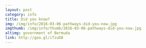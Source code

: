 ```yaml
---
layout: post
category: info
title: Did you know?
img: /img/info/2016-03-06-pathways-did-you-now.jpg
imgthumb: /img/info/thumb/2016-03-06-pathways-did-you-now.jpg
altimg: government of Bermuda
link: http://goo.gl/iTzuO8
---
```

